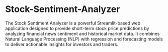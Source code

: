 # Stock-Sentiment-Analyzer
The Stock Sentiment Analyzer is a powerful Streamlit-based web application designed to provide short-term stock price predictions by analyzing financial news sentiment and historical market data. It combines Natural Language Processing (NLP) with regression and forecasting models to deliver actionable insights for investors and traders.
